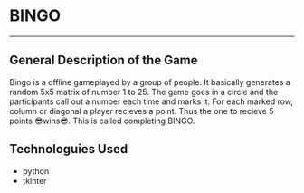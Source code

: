 # BINGO
---
## General Description of the Game
Bingo is a offline gameplayed by a group of people.
It basically generates a random 5x5 matrix of number 1 to 25. The game goes in a circle and the participants call out a number each time and marks it.
For each marked row, column or diagonal a player recieves a point. Thus the one to recieve 5 points 😎wins😎. This is called completing BINGO.

## Technologuies Used
- python 
- tkinter
